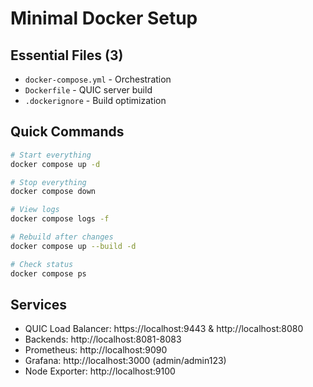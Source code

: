 # Minimal Docker Setup

## Essential Files (3)
- `docker-compose.yml` - Orchestration
- `Dockerfile` - QUIC server build
- `.dockerignore` - Build optimization

## Quick Commands

```bash
# Start everything
docker compose up -d

# Stop everything
docker compose down

# View logs
docker compose logs -f

# Rebuild after changes
docker compose up --build -d

# Check status
docker compose ps
```

## Services
- QUIC Load Balancer: https://localhost:9443 & http://localhost:8080
- Backends: http://localhost:8081-8083
- Prometheus: http://localhost:9090
- Grafana: http://localhost:3000 (admin/admin123)
- Node Exporter: http://localhost:9100
